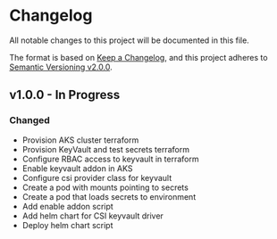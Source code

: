 # Changelog

All notable changes to this project will be documented in this file.

The format is based on [Keep a Changelog](https://keepachangelog.com/en/1.0.0/),
and this project adheres to [Semantic Versioning v2.0.0](https://semver.org/spec/v2.0.0.html).

## v1.0.0 - In Progress

### Changed

- Provision AKS cluster terraform
- Provision KeyVault and test secrets terraform
- Configure RBAC access to keyvault in terraform
- Enable keyvault addon in AKS
- Configure csi provider class for keyvault
- Create a pod with mounts pointing to secrets
- Create a pod that loads secrets to environment
- Add enable addon script
- Add helm chart for CSI keyvault driver
- Deploy helm chart script
